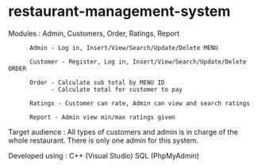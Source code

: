# restaurant-management-system
Modules : Admin, Customers, Order, Ratings, Report

          Admin - Log in, Insert/View/Search/Update/Delete MENU

          Customer - Register, Log in, Insert/View/Search/Update/Delete ORDER

          Order - Calculate sub total by MENU ID 
			    - Calculate total for customer to pay

          Ratings - Customer can rate, Admin can view and search ratings

          Report - Admin view min/max ratings given

Target audience : All types of customers and admin is in charge of the whole restaurant. There is only
one admin for this system.

Developed using : 
            C++ (Visual Studio)
            SQL (PhpMyAdmin)
